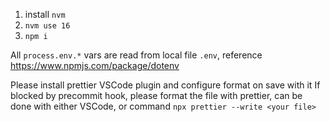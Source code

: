 1. install `nvm`
2. `nvm use 16`
3. `npm i`

All `process.env.*` vars are read from local file `.env`, reference https://www.npmjs.com/package/dotenv

Please install prettier VSCode plugin and configure format on save with it
If blocked by precommit hook, please format the file with prettier, can be done with either VSCode, or command `npx prettier --write <your file>`
